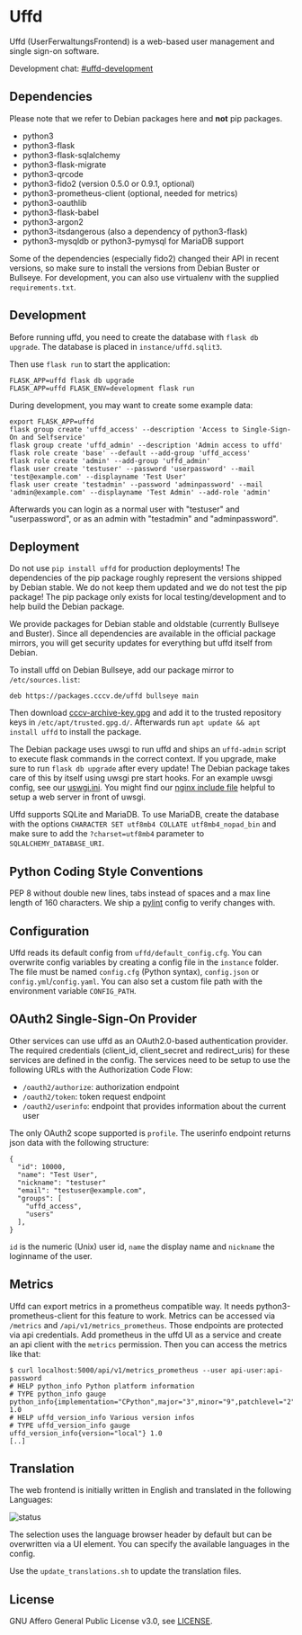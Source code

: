 # Uffd

Uffd (UserFerwaltungsFrontend) is a web-based user management and single sign-on software.

Development chat: [#uffd-development](https://rocket.cccv.de/channel/uffd-development)

## Dependencies

Please note that we refer to Debian packages here and **not** pip packages.

- python3
- python3-flask
- python3-flask-sqlalchemy
- python3-flask-migrate
- python3-qrcode
- python3-fido2 (version 0.5.0 or 0.9.1, optional)
- python3-prometheus-client (optional, needed for metrics)
- python3-oauthlib
- python3-flask-babel
- python3-argon2
- python3-itsdangerous (also a dependency of python3-flask)
- python3-mysqldb or python3-pymysql for MariaDB support

Some of the dependencies (especially fido2) changed their API in recent versions, so make sure to install the versions from Debian Buster or Bullseye.
For development, you can also use virtualenv with the supplied `requirements.txt`.

## Development

Before running uffd, you need to create the database with `flask db upgrade`. The database is placed in
`instance/uffd.sqlit3`.

Then use `flask run` to start the application:

```
FLASK_APP=uffd flask db upgrade
FLASK_APP=uffd FLASK_ENV=development flask run
```

During development, you may want to create some example data:

```
export FLASK_APP=uffd
flask group create 'uffd_access' --description 'Access to Single-Sign-On and Selfservice'
flask group create 'uffd_admin' --description 'Admin access to uffd'
flask role create 'base' --default --add-group 'uffd_access'
flask role create 'admin' --add-group 'uffd_admin'
flask user create 'testuser' --password 'userpassword' --mail 'test@example.com' --displayname 'Test User'
flask user create 'testadmin' --password 'adminpassword' --mail 'admin@example.com' --displayname 'Test Admin' --add-role 'admin'
```

Afterwards you can login as a normal user with "testuser" and "userpassword", or as an admin with "testadmin" and "adminpassword".

## Deployment

Do not use `pip install uffd` for production deployments!
The dependencies of the pip package roughly represent the versions shipped by Debian stable.
We do not keep them updated and we do not test the pip package!
The pip package only exists for local testing/development and to help build the Debian package.

We provide packages for Debian stable and oldstable (currently Bullseye and Buster).
Since all dependencies are available in the official package mirrors, you will get security updates for everything but uffd itself from Debian.

To install uffd on Debian Bullseye, add our package mirror to `/etc/sources.list`:

```
deb https://packages.cccv.de/uffd bullseye main
```

Then download [cccv-archive-key.gpg](https://packages.cccv.de/docs/cccv-archive-key.gpg) and add it to the trusted repository keys in `/etc/apt/trusted.gpg.d/`.
Afterwards run `apt update && apt install uffd` to install the package.

The Debian package uses uwsgi to run uffd and ships an `uffd-admin` script to execute flask commands in the correct context.
If you upgrade, make sure to run `flask db upgrade` after every update! The Debian package takes care of this by itself using uwsgi pre start hooks.
For an example uwsgi config, see our [uswgi.ini](uwsgi.ini). You might find our [nginx include file](nginx.include.conf) helpful to setup a web server in front of uwsgi.

Uffd supports SQLite and MariaDB. To use MariaDB, create the database with the options `CHARACTER SET utf8mb4 COLLATE utf8mb4_nopad_bin` and make sure to add the `?charset=utf8mb4` parameter to `SQLALCHEMY_DATABASE_URI`.

## Python Coding Style Conventions

PEP 8 without double new lines, tabs instead of spaces and a max line length of 160 characters.
We ship a [pylint](https://pylint.org/) config to verify changes with.

## Configuration

Uffd reads its default config from `uffd/default_config.cfg`.
You can overwrite config variables by creating a config file in the `instance` folder.
The file must be named `config.cfg` (Python syntax), `config.json` or `config.yml`/`config.yaml`.
You can also set a custom file path with the environment variable `CONFIG_PATH`.

## OAuth2 Single-Sign-On Provider

Other services can use uffd as an OAuth2.0-based authentication provider.
The required credentials (client_id, client_secret and redirect_uris) for these services are defined in the config.
The services need to be setup to use the following URLs with the Authorization Code Flow:

* `/oauth2/authorize`: authorization endpoint
* `/oauth2/token`: token request endpoint
* `/oauth2/userinfo`: endpoint that provides information about the current user

The only OAuth2 scope supported is `profile`. The userinfo endpoint returns json data with the following structure:

```
{
  "id": 10000,
  "name": "Test User",
  "nickname": "testuser"
  "email": "testuser@example.com",
  "groups": [
    "uffd_access",
    "users"
  ],
}
```

`id` is the numeric (Unix) user id, `name` the display name and `nickname` the loginname of the user.

## Metrics

Uffd can export metrics in a prometheus compatible way. It needs python3-prometheus-client for this feature to work.
Metrics can be accessed via `/metrics` and `/api/v1/metrics_prometheus`.
Those endpoints are protected via api credentials. Add prometheus in the uffd UI as a service and create an
api client with the `metrics` permission. Then you can access the metrics like that:

```
$ curl localhost:5000/api/v1/metrics_prometheus --user api-user:api-password
# HELP python_info Python platform information
# TYPE python_info gauge
python_info{implementation="CPython",major="3",minor="9",patchlevel="2",version="3.9.2"} 1.0
# HELP uffd_version_info Various version infos
# TYPE uffd_version_info gauge
uffd_version_info{version="local"} 1.0
[..]
```

## Translation

The web frontend is initially written in English and translated in the following Languages:

![status](https://git.cccv.de/uffd/uffd/badges/master/coverage.svg?job=trans_de&key_text=DE)

The selection uses the language browser header by default but can be overwritten via a UI element.
You can specify the available languages in the config.

Use the `update_translations.sh` to update the translation files.

## License

GNU Affero General Public License v3.0, see [LICENSE](LICENSE).
